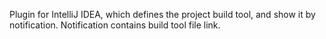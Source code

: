 Plugin for IntelliJ IDEA, which defines the project build tool, and show it by notification. Notification contains build tool file link.
